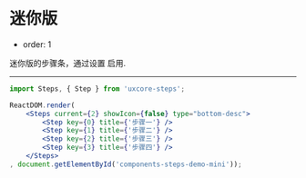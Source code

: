 # 迷你版

- order: 1

迷你版的步骤条，通过设置 <Steps size="small"> 启用.

---

````jsx
import Steps, { Step } from 'uxcore-steps';

ReactDOM.render(
    <Steps current={2} showIcon={false} type="bottom-desc">
        <Step key={0} title={'步骤一'} />
        <Step key={1} title={'步骤二'} />
        <Step key={2} title={'步骤三'} />
        <Step key={3} title={'步骤四'} />
    </Steps>
, document.getElementById('components-steps-demo-mini'));
````

